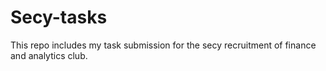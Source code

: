 # Secy-tasks

This repo includes my task submission for the secy recruitment of finance and analytics club.
